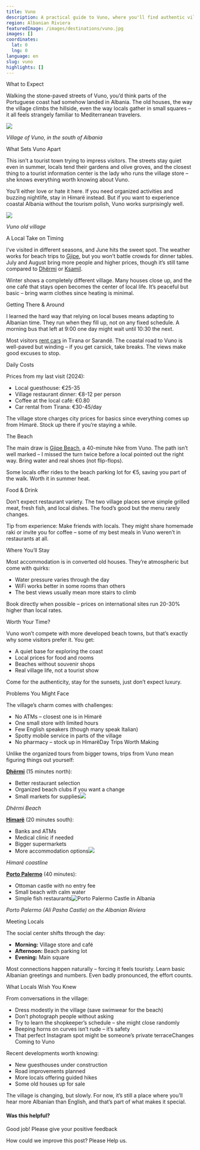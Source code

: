 ```yaml
---
title: Vuno
description: A practical guide to Vuno, where you'll find authentic village life and quiet beaches – if you can handle the basic infrastructure and lack of tourist amenities.
region: Albanian Riviera
featuredImage: /images/destinations/vuno.jpg
images: []
coordinates:
  lat: 0
  lng: 0
language: en
slug: vuno
highlights: []
---
```


What to Expect

Walking the stone-paved streets of Vuno, you’d think parts of the Portuguese coast had somehow landed in Albania. The old houses, the way the village climbs the hillside, even the way locals gather in small squares – it all feels strangely familiar to Mediterranean travelers.

![](/images/destinations/Village-of-Vuno-Albania.jpeg)

*Village of Vuno, in the south of Albania*

What Sets Vuno Apart

This isn’t a tourist town trying to impress visitors. The streets stay quiet even in summer, locals tend their gardens and olive groves, and the closest thing to a tourist information center is the lady who runs the village store – she knows everything worth knowing about Vuno.

You’ll either love or hate it here. If you need organized activities and buzzing nightlife, stay in Himarë instead. But if you want to experience coastal Albania without the tourism polish, Vuno works surprisingly well.

![](/images/destinations/Vuno-Albanian-village.jpeg)

*Vuno old village*

A Local Take on Timing

I’ve visited in different seasons, and June hits the sweet spot. The weather works for beach trips to [Gjipe](https://albaniavisit.com/destinations/gjipe/), but you won’t battle crowds for dinner tables. July and August bring more people and higher prices, though it’s still tame compared to [Dhërmi](https://albaniavisit.com/destinations/dhermi/) or [Ksamil](https://albaniavisit.com/destinations/ksamil/).

Winter shows a completely different village. Many houses close up, and the one café that stays open becomes the center of local life. It’s peaceful but basic – bring warm clothes since heating is minimal.

Getting There & Around

I learned the hard way that relying on local buses means adapting to Albanian time. They run when they fill up, not on any fixed schedule. A morning bus that left at 9:00 one day might wait until 10:30 the next.

Most visitors [rent cars](https://albaniavisit.com/travel-guide/rental-car-albania/) in Tirana or Sarandë. The coastal road to Vuno is well-paved but winding – if you get carsick, take breaks. The views make good excuses to stop.

Daily Costs

Prices from my last visit (2024):

-   Local guesthouse: €25-35
-   Village restaurant dinner: €8-12 per person
-   Coffee at the local café: €0.80
-   Car rental from Tirana: €30-45/day

The village store charges city prices for basics since everything comes up from Himarë. Stock up there if you’re staying a while.

The Beach

The main draw is [Gjipe Beach](https://albaniavisit.com/destinations/gjipe/), a 40-minute hike from Vuno. The path isn’t well marked – I missed the turn twice before a local pointed out the right way. Bring water and real shoes (not flip-flops).

Some locals offer rides to the beach parking lot for €5, saving you part of the walk. Worth it in summer heat.

Food & Drink

Don’t expect restaurant variety. The two village places serve simple grilled meat, fresh fish, and local dishes. The food’s good but the menu rarely changes.

Tip from experience: Make friends with locals. They might share homemade raki or invite you for coffee – some of my best meals in Vuno weren’t in restaurants at all.

Where You’ll Stay

Most accommodation is in converted old houses. They’re atmospheric but come with quirks:

-   Water pressure varies through the day
-   WiFi works better in some rooms than others
-   The best views usually mean more stairs to climb

Book directly when possible – prices on international sites run 20-30% higher than local rates.

Worth Your Time?

Vuno won’t compete with more developed beach towns, but that’s exactly why some visitors prefer it. You get:

-   A quiet base for exploring the coast
-   Local prices for food and rooms
-   Beaches without souvenir shops
-   Real village life, not a tourist show

Come for the authenticity, stay for the sunsets, just don’t expect luxury.

Problems You Might Face

The village’s charm comes with challenges:

-   No ATMs – closest one is in Himarë
-   One small store with limited hours
-   Few English speakers (though many speak Italian)
-   Spotty mobile service in parts of the village
-   No pharmacy – stock up in HimarëDay Trips Worth Making

Unlike the organized tours from bigger towns, trips from Vuno mean figuring things out yourself:

**[Dhërmi](https://albaniavisit.com/destinations/dhermi/)** (15 minutes north):

-   Better restaurant selection
-   Organized beach clubs if you want a change
-   Small markets for supplies![](/images/destinations/Dhermi-beach.jpeg)

*Dhërmi Beach*

**[Himarë](https://albaniavisit.com/destinations/himare/)** (20 minutes south):

-   Banks and ATMs
-   Medical clinic if needed
-   Bigger supermarkets
-   More accommodation options![](/images/destinations/Himare-Albanian-Riviera.jpeg)

*Himarë coastline*

**[Porto Palermo](https://albaniavisit.com/attractions/porto-palermo-castle/)** (40 minutes):

-   Ottoman castle with no entry fee
-   Small beach with calm water
-   Simple fish restaurants![Porto Palermo Castle in Albania](/images/destinations/Porto-Palermo-Castle-in-Albania.jpeg)

*Porto Palermo (Ali Pasha Castle) on the Albanian Riviera*

Meeting Locals

The social center shifts through the day:

-   **Morning:** Village store and café
-   **Afternoon:** Beach parking lot
-   **Evening:** Main square

Most connections happen naturally – forcing it feels touristy. Learn basic Albanian greetings and numbers. Even badly pronounced, the effort counts.

What Locals Wish You Knew

From conversations in the village:

-   Dress modestly in the village (save swimwear for the beach)
-   Don’t photograph people without asking
-   Try to learn the shopkeeper’s schedule – she might close randomly
-   Beeping horns on curves isn’t rude – it’s safety
-   That perfect Instagram spot might be someone’s private terraceChanges Coming to Vuno

Recent developments worth knowing:

-   New guesthouses under construction
-   Road improvements planned
-   More locals offering guided hikes
-   Some old houses up for sale

The village is changing, but slowly. For now, it’s still a place where you’ll hear more Albanian than English, and that’s part of what makes it special.

#### Was this helpful?

 

Good job! Please give your positive feedback

How could we improve this post? Please Help us.